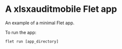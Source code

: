 # A xlsxauditmobile Flet app

An example of a minimal Flet app.

To run the app:

```
flet run [app_directory]
```
